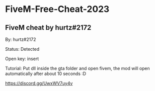 # FiveM-Free-Cheat-2023
FiveM cheat by hurtz#2172
----------------------------------
By: hurtz#2172












Status: Detected









Open key: insert









Tutorial: Put dll inside the gta folder and open fivem, the mod will open automatically after about 10 seconds :D










https://discord.gg/UwxWV7uy4v
